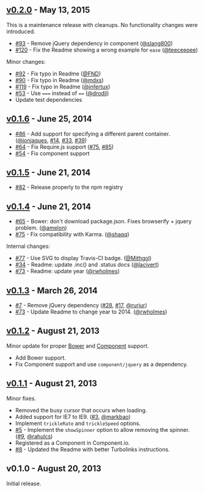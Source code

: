 ## [v0.2.0] - May 13, 2015

This is a maintenance release with cleanups. No functionality changes were introduced.

 * [#93] - Remove jQuery dependency in component ([@slang800])
 * [#120] - Fix the Readme showing a wrong example for `ease` ([@teeceepee])

Minor changes:

 * [#92] - Fix typo in Readme ([@FND])
 * [#90] - Fix typo in Readme ([@mdxs])
 * [#119] - Fix typo in Readme ([@infertux])
 * [#53] - Use `===` instead of `==` ([@drodil])
 * Update test dependencies

## [v0.1.6] - June 25, 2014

 * [#86] - Add support for specifying a different parent container. ([@jonjaques], [#14], [#33], [#39])
 * [#64] - Fix Require.js support ([#75], [#85])
 * [#54] - Fix component support

## [v0.1.5] - June 21, 2014

 * [#82] - Release properly to the npm registry

## [v0.1.4] - June 21, 2014

 * [#65] - Bower: don't download package.json. Fixes browserify + jquery problem. ([@amelon])
 * [#75] - Fix compatibility with Karma. ([@shaqq])
 
Internal changes:

 * [#77] - Use SVG to display Travis-CI badge. ([@Mithgol])
 * [#34] - Readme: update .inc() and .status docs ([@lacivert])
 * [#73] - Readme: update year ([@rwholmes])

## [v0.1.3] - March 26, 2014

 * [#7] - Remove jQuery dependency ([#28], [#17], [@rurjur])
 * [#73] - Update Readme to change year to 2014. ([@rwholmes])

## [v0.1.2] - August 21, 2013

Minor update for proper [Bower] and [Component] support.

 * Add Bower support.
 * Fix Component support and use `component/jquery` as a dependency.

## [v0.1.1] - August 21, 2013

Minor fixes.

 * Removed the busy cursor that occurs when loading.
 * Added support for IE7 to IE9. ([#3], [@markbao])
 * Implement `trickleRate` and `trickleSpeed` options.
 * [#5] - Implement the `showSpinner` option to allow removing the spinner. ([#9], [@rahulcs])
 * Registered as a Component in Component.io.
 * [#8] - Updated the Readme with better Turbolinks instructions.

## v0.1.0 - August 20, 2013

Initial release.

[Bower]: http://bower.io
[Component]: http://component.io
[#119]: https://github.com/rstacruz/nprogress/issues/119
[#120]: https://github.com/rstacruz/nprogress/issues/120
[#14]: https://github.com/rstacruz/nprogress/issues/14
[#17]: https://github.com/rstacruz/nprogress/issues/17
[#28]: https://github.com/rstacruz/nprogress/issues/28
[#33]: https://github.com/rstacruz/nprogress/issues/33
[#34]: https://github.com/rstacruz/nprogress/issues/34
[#39]: https://github.com/rstacruz/nprogress/issues/39
[#3]: https://github.com/rstacruz/nprogress/issues/3
[#54]: https://github.com/rstacruz/nprogress/issues/84
[#5]: https://github.com/rstacruz/nprogress/issues/5
[#64]: https://github.com/rstacruz/nprogress/issues/64
[#65]: https://github.com/rstacruz/nprogress/issues/65
[#73]: https://github.com/rstacruz/nprogress/issues/73
[#75]: https://github.com/rstacruz/nprogress/issues/75
[#77]: https://github.com/rstacruz/nprogress/issues/77
[#7]: https://github.com/rstacruz/nprogress/issues/7
[#82]: https://github.com/rstacruz/nprogress/issues/82
[#84]: https://github.com/rstacruz/nprogress/issues/84
[#85]: https://github.com/rstacruz/nprogress/issues/85
[#86]: https://github.com/rstacruz/nprogress/issues/86
[#8]: https://github.com/rstacruz/nprogress/issues/8
[#90]: https://github.com/rstacruz/nprogress/issues/90
[#92]: https://github.com/rstacruz/nprogress/issues/92
[#93]: https://github.com/rstacruz/nprogress/issues/93
[#9]: https://github.com/rstacruz/nprogress/issues/9
[@slang800]: https://github.com/slang800
[@teeceepee]: https://github.com/teeceepee
[@FND]: https://github.com/FND
[@mdxs]: https://github.com/mdxs
[@infertux]: https://github.com/infertux
[@jonjaques]: https://github.com/jonjaques
[@amelon]: https://github.com/amelon
[@shaqq]: https://github.com/shaqq
[@Mithgol]: https://github.com/Mithgol
[@lacivert]: https://github.com/lacivert
[@rwholmes]: https://github.com/rwholmes
[@rurjur]: https://github.com/rurjur
[@markbao]: https://github.com/markbao
[@rahulcs]: https://github.com/rahulcs
[v0.1.6]: https://github.com/rstacruz/nprogress/compare/v0.1.5...v0.1.6
[v0.1.5]: https://github.com/rstacruz/nprogress/compare/v0.1.4...v0.1.5
[v0.1.4]: https://github.com/rstacruz/nprogress/compare/v0.1.3...v0.1.4
[v0.1.3]: https://github.com/rstacruz/nprogress/compare/v0.1.2...v0.1.3
[v0.1.2]: https://github.com/rstacruz/nprogress/compare/v0.1.1...v0.1.2
[v0.1.1]: https://github.com/rstacruz/nprogress/compare/v0.1.0...v0.1.1
[#53]: https://github.com/rstacruz/nprogress/issues/53
[v0.2.0]: https://github.com/rstacruz/nprogress/compare/v0.1.6...v0.2.0
[@drodil]: https://github.com/drodil
